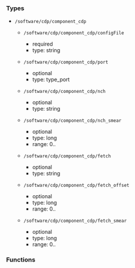 ### Types

- `/software/cdp/component_cdp`
    - `/software/cdp/component_cdp/configFile`
        - required
        - type: string

    - `/software/cdp/component_cdp/port`
        - optional
        - type: type_port

    - `/software/cdp/component_cdp/nch`
        - optional
        - type: string

    - `/software/cdp/component_cdp/nch_smear`
        - optional
        - type: long
        - range: 0..

    - `/software/cdp/component_cdp/fetch`
        - optional
        - type: string

    - `/software/cdp/component_cdp/fetch_offset`
        - optional
        - type: long
        - range: 0..

    - `/software/cdp/component_cdp/fetch_smear`
        - optional
        - type: long
        - range: 0..
### Functions
